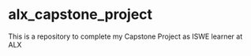 # alx_capstone_project
This is a repository to complete my Capstone Project  as ISWE learner at ALX
